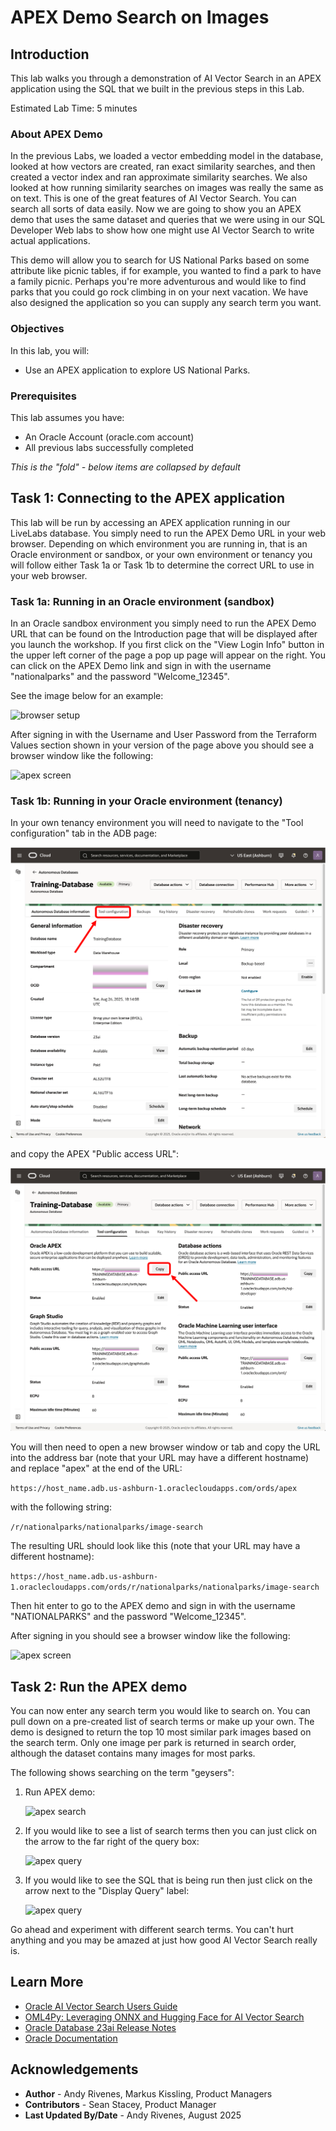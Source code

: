 # APEX Demo Search on Images

## Introduction

This lab walks you through a demonstration of AI Vector Search in an APEX application using the SQL that we built in the previous steps in this Lab.

Estimated Lab Time: 5 minutes

### About APEX Demo

In the previous Labs, we loaded a vector embedding model in the database, looked at how vectors are created, ran exact similarity searches, and then created a vector index and ran approximate similarity searches. We also looked at how running similarity searches on images was really the same as on text. This is one of the great features of AI Vector Search. You can search all sorts of data easily. Now we are going to show you an APEX demo that uses the same dataset and queries that we were using in our SQL Developer Web labs to show how one might use AI Vector Search to write actual applications.

This demo will allow you to search for US National Parks based on some attribute like picnic tables, if for example, you wanted to find a park to have a family picnic. Perhaps you're more adventurous and would like to find parks that you could go rock climbing in on your next vacation. We have also designed the application so you can supply any search term you want.


### Objectives

In this lab, you will:

* Use an APEX application to explore US National Parks.


### Prerequisites

This lab assumes you have:
* An Oracle Account (oracle.com account)
* All previous labs successfully completed


*This is the "fold" - below items are collapsed by default*


## Task 1: Connecting to the APEX application

This lab will be run by accessing an APEX application running in our LiveLabs database. You simply need to run the APEX Demo URL in your web browser. Depending on which environment you are running in, that is an Oracle environment or sandbox, or your own environment or tenancy you will follow either Task 1a or Task 1b to determine the correct URL to use in your web browser.


### Task 1a: Running in an Oracle environment (sandbox)

In an Oracle sandbox environment you simply need to run the APEX Demo URL that can be found on the Introduction page that will be displayed after you launch the workshop. If you first click on the "View Login Info" button in the upper left corner of the page a pop up page will appear on the right. You can click on the APEX Demo link and sign in with the username "nationalparks" and the password "Welcome_12345".

See the image below for an example:

![browser setup](images/browser_setup.png " ")

After signing in with the Username and User Password from the Terraform Values section shown in your version of the page above you should see a browser window like the following:

 ![apex screen](images/apex_initial_screen.png " ")


### Task 1b: Running in your Oracle environment (tenancy)

In your own tenancy environment you will need to navigate to the "Tool configuration" tab in the ADB page:

![tool config](images/tool_config.png " ")

and copy the APEX "Public access URL":

![apex_url](images/apex_url.png " ")

You will then need to open a new browser window or tab and copy the URL into the address bar (note that your URL may have a different hostname) and replace "apex" at the end of the URL:

`https://host_name.adb.us-ashburn-1.oraclecloudapps.com/ords/apex`

with the following string:

`/r/nationalparks/nationalparks/image-search`

The resulting URL should look like this (note that your URL may have a different hostname):

`https://host_name.adb.us-ashburn-1.oraclecloudapps.com/ords/r/nationalparks/nationalparks/image-search`

Then hit enter to go to the APEX demo and sign in with the username "NATIONALPARKS" and the password "Welcome_12345".

After signing in you should see a browser window like the following:

 ![apex screen](images/apex_initial_screen.png " ")


## Task 2: Run the APEX demo

You can now enter any search term you would like to search on. You can pull down on a pre-created list of search terms or make up your own. The demo is designed to return the top 10 most similar park images based on the search term. Only one image per park is returned in search order, although the dataset contains many images for most parks.

The following shows searching on the term "geysers":

1. Run APEX demo:

    ![apex search](images/apex_search.png " ")

2. If you would like to see a list of search terms then you can just click on the arrow to the far right of the query box:

    ![apex query](images/apex_pulldown_screen.png " ")

3. If you would like to see the SQL that is being run then just click on the arrow next to the "Display Query" label:

    ![apex query](images/apex_query_screen.png " ")

Go ahead and experiment with different search terms. You can't hurt anything and you may be amazed at just how good AI Vector Search really is.


## Learn More

* [Oracle AI Vector Search Users Guide](https://docs.oracle.com/en/database/oracle/oracle-database/23/vecse/index.html)
* [OML4Py: Leveraging ONNX and Hugging Face for AI Vector Search](https://blogs.oracle.com/machinelearning/post/oml4py-leveraging-onnx-and-hugging-face-for-advanced-ai-vector-search)
* [Oracle Database 23ai Release Notes](https://docs.oracle.com/en/database/oracle/oracle-database/23/rnrdm/index.html)
* [Oracle Documentation](http://docs.oracle.com)

## Acknowledgements
* **Author** - Andy Rivenes, Markus Kissling, Product Managers
* **Contributors** - Sean Stacey, Product Manager
* **Last Updated By/Date** - Andy Rivenes, August 2025
